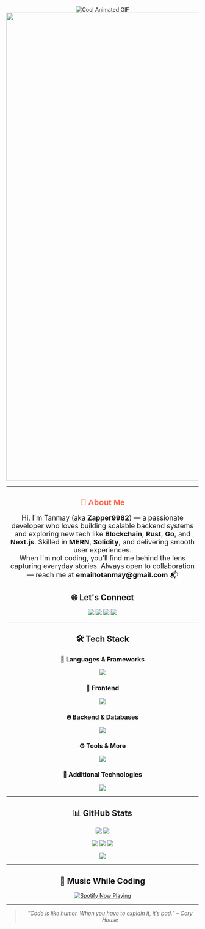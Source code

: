 <div align="center">

<!-- Animated Banner -->
<img src="https://user-images.githubusercontent.com/5713670/87202985-820dcb80-c2b6-11ea-9f56-7ec461c497c3.gif" alt="Cool Animated GIF" style="max-width:100%; height:auto;" />
<br>
<img width="1223" alt="Banner Image" src="https://github.com/user-attachments/assets/235b2d8f-606a-4df3-ae1c-9650e9b0b718" />

<hr>

<!-- About Me -->
<h2 style="font-family: 'Comic Sans MS', cursive, sans-serif; color: #FF6347;">🚀 About Me</h2>
<p style="font-size: 18px; max-width: 800px; margin: auto;">
  Hi, I'm Tanmay (aka <strong>Zapper9982</strong>) — a passionate developer who loves building scalable backend systems and exploring new tech like <strong>Blockchain</strong>, <strong>Rust</strong>, <strong>Go</strong>, and <strong>Next.js</strong>. Skilled in <strong>MERN</strong>, <strong>Solidity</strong>, and delivering smooth user experiences.
</p>
<p style="font-size: 18px; max-width: 800px; margin: auto;">
  When I'm not coding, you’ll find me behind the lens capturing everyday stories. Always open to collaboration — reach me at <strong>emailtotanmay@gmail.com</strong> 📬
</p>

<!-- Social Links -->
<h2>🌐 Let's Connect</h2>
<p>
  <a href="https://twitter.com/tanmay9982" target="_blank"><img src="https://img.shields.io/badge/Twitter-1DA1F2?style=for-the-badge&logo=twitter&logoColor=white"/></a>
  <a href="https://instagram.com/got.tan.in.may" target="_blank"><img src="https://img.shields.io/badge/Instagram-E4405F?style=for-the-badge&logo=instagram&logoColor=white"/></a>
  <a href="https://codeforces.com/profile/zapper9982" target="_blank"><img src="https://img.shields.io/badge/Codeforces-1F8ACB?style=for-the-badge&logo=codeforces&logoColor=white"/></a>
  <a href="https://linkedin.com/in/tanmay-deobhankar" target="_blank"><img src="https://img.shields.io/badge/LinkedIn-0A66C2?style=for-the-badge&logo=linkedin&logoColor=white"/></a>
</p>

<hr>

<!-- Tech Stack -->
<h2>🛠️ Tech Stack</h2>

<h3>🚀 Languages & Frameworks</h3>
<img src="https://skillicons.dev/icons?i=java,c,cpp,js,ts,python,rust,go,solidity" />

<h3>🎨 Frontend</h3>
<img src="https://skillicons.dev/icons?i=html,css,react,nextjs,tailwind,angular" />

<h3>🔥 Backend & Databases</h3>
<img src="https://skillicons.dev/icons?i=nodejs,express,spring,mongodb,postgres,mysql" />

<h3>⚙️ Tools & More</h3>
<img src="https://skillicons.dev/icons?i=figma,git,github,postman" />

<h3>🚀 Additional Technologies</h3>
<img src="https://skillicons.dev/icons?i=docker,kubernetes,graphql,prometheus,githubactions" />

<hr>

<!-- GitHub Stats -->
<h2>📊 GitHub Stats</h2>
<p align="center">
  <img src="https://github-readme-stats.vercel.app/api?username=Zapper9982&show_icons=true&theme=tokyonight&hide_border=true" />
  <img src="https://github-readme-streak-stats.herokuapp.com?user=Zapper9982&theme=tokyonight&hide_border=true" />
</p>
<p align="center">
  <img src="https://github-profile-summary-cards.vercel.app/api/cards/profile-details?username=Zapper9982&theme=tokyonight" />
  <img src="https://github-profile-summary-cards.vercel.app/api/cards/repos-per-language?username=Zapper9982&theme=tokyonight" />
  <img src="https://github-profile-summary-cards.vercel.app/api/cards/most-commit-language?username=Zapper9982&theme=tokyonight" />
</p>
<p align="center">
  <img src="https://github-profile-trophy.vercel.app/?username=Zapper9982&theme=discord" />
</p>

<hr>

<!-- Music -->
<h2>🎵 Music While Coding</h2>
<a href="https://open.spotify.com/user/utisprep29d9z8g9yzcvx6llun?si=a4e323bddca94f0f" target="_blank">
  <img src="https://spotify-api-tanmay.vercel.app/api/spotify" alt="Spotify Now Playing" style="max-width: 800px;" />
</a>

<hr>

<!-- Footer or Quote -->
<blockquote><em>“Code is like humor. When you have to explain it, it’s bad.” – Cory House</em></blockquote>

</div>
